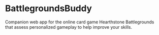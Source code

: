 # BattlegroundsBuddy
Companion web app for the online card game Hearthstone Battlegrounds that assess personalized gameplay to help improve your skills.
